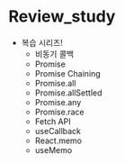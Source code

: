 # Review_study

- 복습 시리즈!
  - 비동기 콜백
  - Promise
  - Promise Chaining
  - Promise.all
  - Promise.allSettled
  - Promise.any
  - Promise.race
  - Fetch API
  - useCallback
  - React.memo
  - useMemo
